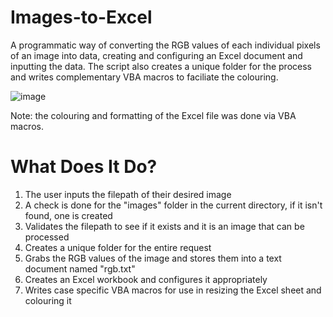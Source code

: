 # Images-to-Excel
A programmatic way of converting the RGB values of each individual pixels of an image into data, creating and configuring an Excel document and inputting the data. The script also creates a unique folder for the process and writes complementary VBA macros to faciliate the colouring.

![image](https://user-images.githubusercontent.com/107010803/205056554-e9f4eeee-58f0-4c6d-b2fe-12a11525db00.png)

Note: the colouring and formatting of the Excel file was done via VBA macros.

# What Does It Do?
1. The user inputs the filepath of their desired image
2. A check is done for the "images" folder in the current directory, if it isn't found, one is created
3. Validates the filepath to see if it exists and it is an image that can be processed
4. Creates a unique folder for the entire request
5. Grabs the RGB values of the image and stores them into a text document named "rgb.txt"
6. Creates an Excel workbook and configures it appropriately
7. Writes case specific VBA macros for use in resizing the Excel sheet and colouring it
